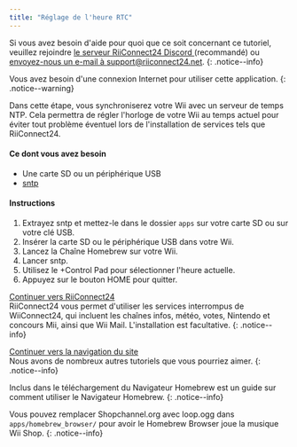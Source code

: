 ```yaml
---
title: "Réglage de l'heure RTC"
---
```


Si vous avez besoin d'aide pour quoi que ce soit concernant ce tutoriel, veuillez rejoindre [ le serveur RiiConnect24 Discord ](https://discord.gg/rc24) (recommandé) ou [envoyez-nous un e-mail à support@riiconnect24.net](mailto:support@riiconnect24.net).
{: .notice--info}

Vous avez besoin d'une connexion Internet pour utiliser cette application.
{: .notice--warning}

Dans cette étape, vous synchroniserez votre Wii avec un serveur de temps NTP. Cela permettra de régler l'horloge de votre Wii au temps actuel pour éviter tout problème éventuel lors de l'installation de services tels que RiiConnect24.

#### Ce dont vous avez besoin
* Une carte SD ou un périphérique USB
* [sntp](https://hbb1.oscwii.org/hbb/sntp/sntp.zip)

#### Instructions

1. Extrayez sntp et mettez-le dans le dossier `apps` sur votre carte SD ou sur votre clé USB.
2. Insérer la carte SD ou le périphérique USB dans votre Wii.
3. Lancez la Chaîne Homebrew sur votre Wii.
4. Lancer sntp.
5. Utilisez le +Control Pad pour sélectionner l'heure actuelle.
6. Appuyez sur le bouton HOME pour quitter.

[Continuer vers RiiConnect24](riiconnect24) <br> RiiConnect24 vous permet d'utiliser les services interrompus de WiiConnect24, qui incluent les chaînes infos, météo, votes, Nintendo et concours Mii, ainsi que Wii Mail. L'installation est facultative.
{: .notice--info}

[Continuer vers la navigation du site](site-navigation)<br> Nous avons de nombreux autres tutoriels que vous pourriez aimer.
{: .notice--info}

Inclus dans le téléchargement du Navigateur Homebrew est un guide sur comment utiliser le Navigateur Homebrew.
{: .notice--info}

Vous pouvez remplacer Shopchannel.org avec loop.ogg dans `apps/homebrew_browser/` pour avoir le Homebrew Browser joue la musique Wii Shop.
{: .notice--info}
